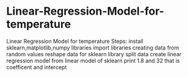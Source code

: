 # Linear-Regression-Model-for-temperature
Linear Regression Model for temperature
Steps: 
install sklearn,matplotlib,numpy libraries
import libraries
creating data from random values
reshape data for sklearn library
split data
create linear regression model from linear model of sklearn
 print 1.8 and 32 that is coefficent and intercept